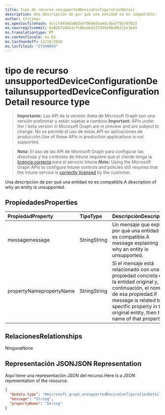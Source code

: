 ```yaml
---
title: tipo de recurso unsupportedDeviceConfigurationDetail
description: Una descripción de por qué una entidad no es compatible.
author: tfitzmac
ms.openlocfilehash: 4cccf49366a803e5f964605a4dc4ba7f56707823
ms.sourcegitcommit: 6a82bf240a3cfc0baabd227349e08a08311e3d44
ms.translationtype: MT
ms.contentlocale: es-ES
ms.lasthandoff: 12/18/2018
ms.locfileid: "27344054"
---
```

# <a name="unsupporteddeviceconfigurationdetail-resource-type"></a><span data-ttu-id="c4bae-103">tipo de recurso unsupportedDeviceConfigurationDetail</span><span class="sxs-lookup"><span data-stu-id="c4bae-103">unsupportedDeviceConfigurationDetail resource type</span></span>

> <span data-ttu-id="c4bae-104">**Importante:** Las API de la versión /beta de Microsoft Graph son una versión preliminar y están sujetas a cambios.</span><span class="sxs-lookup"><span data-stu-id="c4bae-104">**Important:** APIs under the / beta version in Microsoft Graph are in preview and are subject to change.</span></span> <span data-ttu-id="c4bae-105">No se permite el uso de estas API en aplicaciones de producción.</span><span class="sxs-lookup"><span data-stu-id="c4bae-105">Use of these APIs in production applications is not supported.</span></span>

> <span data-ttu-id="c4bae-106">**Nota:** El uso de las API de Microsoft Graph para configurar las directivas y los controles de Intune requiere que el cliente tenga la [licencia correcta](https://go.microsoft.com/fwlink/?linkid=839381) para el servicio Intune.</span><span class="sxs-lookup"><span data-stu-id="c4bae-106">**Note:** Using the Microsoft Graph APIs to configure Intune controls and policies still requires that the Intune service is [correctly licensed](https://go.microsoft.com/fwlink/?linkid=839381) by the customer.</span></span>

<span data-ttu-id="c4bae-107">Una descripción de por qué una entidad no es compatible.</span><span class="sxs-lookup"><span data-stu-id="c4bae-107">A description of why an entity is unsupported.</span></span>
## <a name="properties"></a><span data-ttu-id="c4bae-108">Propiedades</span><span class="sxs-lookup"><span data-stu-id="c4bae-108">Properties</span></span>
|<span data-ttu-id="c4bae-109">Propiedad</span><span class="sxs-lookup"><span data-stu-id="c4bae-109">Property</span></span>|<span data-ttu-id="c4bae-110">Tipo</span><span class="sxs-lookup"><span data-stu-id="c4bae-110">Type</span></span>|<span data-ttu-id="c4bae-111">Descripción</span><span class="sxs-lookup"><span data-stu-id="c4bae-111">Description</span></span>|
|:---|:---|:---|
|<span data-ttu-id="c4bae-112">message</span><span class="sxs-lookup"><span data-stu-id="c4bae-112">message</span></span>|<span data-ttu-id="c4bae-113">String</span><span class="sxs-lookup"><span data-stu-id="c4bae-113">String</span></span>|<span data-ttu-id="c4bae-114">Un mensaje que explica por qué una entidad no es compatible.</span><span class="sxs-lookup"><span data-stu-id="c4bae-114">A message explaining why an entity is unsupported.</span></span>|
|<span data-ttu-id="c4bae-115">propertyName</span><span class="sxs-lookup"><span data-stu-id="c4bae-115">propertyName</span></span>|<span data-ttu-id="c4bae-116">String</span><span class="sxs-lookup"><span data-stu-id="c4bae-116">String</span></span>|<span data-ttu-id="c4bae-117">Si el mensaje está relacionado con una propiedad concreta en la entidad original y, a continuación, el nombre de esa propiedad.</span><span class="sxs-lookup"><span data-stu-id="c4bae-117">If message is related to a specific property in the original entity, then the name of that property.</span></span>|

## <a name="relationships"></a><span data-ttu-id="c4bae-118">Relaciones</span><span class="sxs-lookup"><span data-stu-id="c4bae-118">Relationships</span></span>
<span data-ttu-id="c4bae-119">Ninguna</span><span class="sxs-lookup"><span data-stu-id="c4bae-119">None</span></span>
## <a name="json-representation"></a><span data-ttu-id="c4bae-120">Representación JSON</span><span class="sxs-lookup"><span data-stu-id="c4bae-120">JSON Representation</span></span>
<span data-ttu-id="c4bae-121">Aquí tiene una representación JSON del recurso.</span><span class="sxs-lookup"><span data-stu-id="c4bae-121">Here is a JSON representation of the resource.</span></span>
<!-- {
  "blockType": "resource",
  "@odata.type": "microsoft.graph.unsupportedDeviceConfigurationDetail"
}
-->
``` json
{
  "@odata.type": "#microsoft.graph.unsupportedDeviceConfigurationDetail",
  "message": "String",
  "propertyName": "String"
}
```





